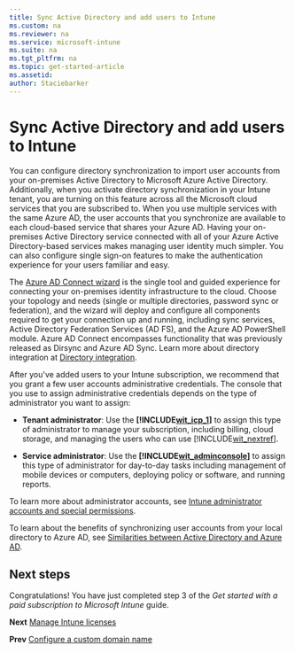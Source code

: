 ```yaml
---
title: Sync Active Directory and add users to Intune
ms.custom: na
ms.reviewer: na
ms.service: microsoft-intune
ms.suite: na
ms.tgt_pltfrm: na
ms.topic: get-started-article
ms.assetid:
author: Staciebarker
---
```


# Sync Active Directory and add users to Intune
You can configure directory synchronization to import user accounts from your on-premises Active Directory to Microsoft Azure Active Directory. Additionally, when you activate directory synchronization in your Intune tenant, you are turning on this feature across  all the Microsoft cloud services that you are subscribed to. When you use multiple services with the same Azure AD, the user accounts that you synchronize are available to each cloud-based service that shares your Azure AD. Having your on-premises Active Directory service connected with all of your Azure Active Directory-based services makes managing user identity much simpler. You can also configure single sign-on features to make the authentication experience for your users familiar and easy.

The [Azure AD Connect wizard](https://www.microsoft.com/download/details.aspx?id=47594) is the single tool and guided experience for connecting your on-premises identity infrastructure to the cloud.  Choose your topology and needs (single or multiple directories, password sync or federation), and the wizard will deploy and configure all components required to get your connection up and running, including sync services, Active Directory Federation Services (AD FS), and the Azure AD PowerShell module.
Azure AD Connect encompasses functionality that was previously released as Dirsync and Azure AD Sync.
Learn more about directory integration at [Directory integration](http://technet.microsoft.com/library/jj573653.aspx).

After you've added users to your Intune subscription, we recommend that you grant a few user accounts administrative credentials. The console that you use to assign administrative credentials depends on the type of administrator you want to assign:

-   **Tenant administrator**: Use the **[!INCLUDE[wit_icp_1](./includes/wit_icp_1_md.md)]** to assign this type of administrator to manage your subscription, including billing, cloud storage, and managing the users who can use [!INCLUDE[wit_nextref](./includes/wit_nextref_md.md)].

-   **Service administrator**: Use the **[!INCLUDE[wit_adminconsole](./includes/wit_adminconsole_md.md)]** to assign this type of administrator for day-to-day tasks including management of mobile devices or computers, deploying policy or software, and running reports.

To learn more about administrator accounts, see [Intune administrator accounts and special permissions](what-to-know-before-setting-up-microsoft-intune.md#BKMK_AdminAccounts).

To learn about the benefits of synchronizing user accounts from your local directory to Azure AD, see
            [Similarities between Active Directory and Azure AD](http://technet.microsoft.com/library/dn518177.aspx).

## Next steps
Congratulations! You have just completed step 3 of the *Get started with a paid subscription to Microsoft Intune* guide.

**Next** [Manage Intune licenses](get-started-with-a-paid-subscription-to-microsoft-intune-step-4.md)

**Prev** [Configure a custom domain name](get-started-with-a-paid-subscription-to-microsoft-intune-step-2.md)
